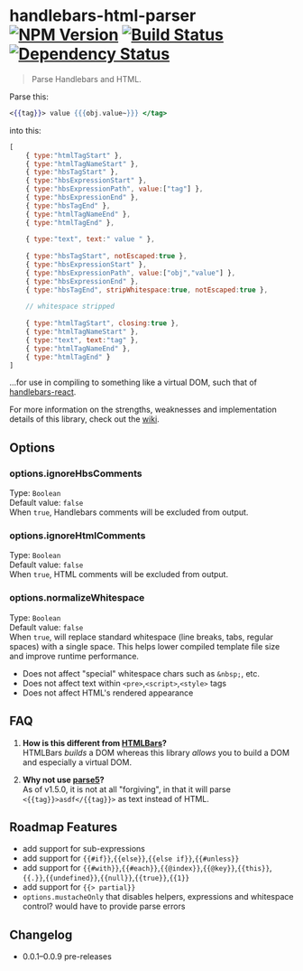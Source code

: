 # handlebars-html-parser [![NPM Version][npm-image]][npm-url] [![Build Status][travis-image]][travis-url] [![Dependency Status][david-image]][david-url]

> Parse Handlebars and HTML.

Parse this:
```handlebars
<{{tag}}> value {{{obj.value~}}} </tag>
```
into this:
```js
[
    { type:"htmlTagStart" },
    { type:"htmlTagNameStart" },
    { type:"hbsTagStart" },
    { type:"hbsExpressionStart" },
    { type:"hbsExpressionPath", value:["tag"] },
    { type:"hbsExpressionEnd" },
    { type:"hbsTagEnd" },
    { type:"htmlTagNameEnd" },
    { type:"htmlTagEnd" },
    
    { type:"text", text:" value " },
    
    { type:"hbsTagStart", notEscaped:true },
    { type:"hbsExpressionStart" },
    { type:"hbsExpressionPath", value:["obj","value"] },
    { type:"hbsExpressionEnd" },
    { type:"hbsTagEnd", stripWhitespace:true, notEscaped:true },
    
    // whitespace stripped
    
    { type:"htmlTagStart", closing:true },
    { type:"htmlTagNameStart" },
    { type:"text", text:"tag" },
    { type:"htmlTagNameEnd" },
    { type:"htmlTagEnd" }
]
```
…for use in compiling to something like a virtual DOM, such that of [handlebars-react](https://github.com/stevenvachon/handlebars-react).

For more information on the strengths, weaknesses and implementation details of this library, check out the [wiki](https://github.com/stevenvachon/handlebars-html-parser/wiki).


## Options

### options.ignoreHbsComments
Type: `Boolean`  
Default value: `false`  
When `true`, Handlebars comments will be excluded from output.

### options.ignoreHtmlComments
Type: `Boolean`  
Default value: `false`  
When `true`, HTML comments will be excluded from output.

### options.normalizeWhitespace
Type: `Boolean`  
Default value: `false`  
When `true`, will replace standard whitespace (line breaks, tabs, regular spaces) with a single space. This helps lower compiled template file size and improve runtime performance.

* Does not affect "special" whitespace chars such as `&nbsp;`, etc.
* Does not affect text within `<pre>`,`<script>`,`<style>` tags
* Does not affect HTML's rendered appearance


## FAQ
1. **How is this different from [HTMLBars](https://github.com/tildeio/htmlbars)?**  
HTMLBars *builds* a DOM whereas this library *allows* you to build a DOM and especially a virtual DOM.

2. **Why not use [parse5](https://npmjs.com/package/parse5)?**  
As of v1.5.0, it is not at all "forgiving", in that it will parse `<{{tag}}>asdf</{{tag}}>` as text instead of HTML.


## Roadmap Features
* add support for sub-expressions
* add support for `{{#if}}`,`{{else}}`,`{{else if}}`,`{{#unless}}`
* add support for `{{#with}}`,`{{#each}}`,`{{@index}}`,`{{@key}}`,`{{this}}`,`{{.}}`,`{{undefined}}`,`{{null}}`,`{{true}}`,`{{1}}`
* add support for `{{> partial}}`
* `options.mustacheOnly` that disables helpers, expressions and whitespace control? would have to provide parse errors


## Changelog
* 0.0.1–0.0.9 pre-releases


[npm-image]: https://img.shields.io/npm/v/handlebars-html-parser.svg
[npm-url]: https://npmjs.org/package/handlebars-html-parser
[travis-image]: https://img.shields.io/travis/stevenvachon/handlebars-html-parser.svg
[travis-url]: https://travis-ci.org/stevenvachon/handlebars-html-parser
[david-image]: https://img.shields.io/david/stevenvachon/handlebars-html-parser.svg
[david-url]: https://david-dm.org/stevenvachon/handlebars-html-parser
